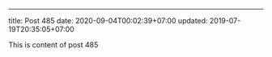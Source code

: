 ---
title: Post 485
date: 2020-09-04T00:02:39+07:00
updated: 2019-07-19T20:35:05+07:00

This is content of post 485